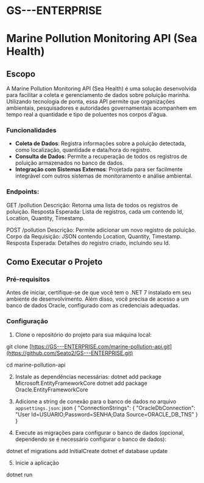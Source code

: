 # GS---ENTERPRISE

# Marine Pollution Monitoring API (Sea Health)

## Escopo 

A Marine Pollution Monitoring API (Sea Health) é uma solução desenvolvida para facilitar a coleta e gerenciamento de dados sobre poluição marinha. Utilizando tecnologia de ponta, essa API permite que organizações ambientais, pesquisadores e autoridades governamentais acompanhem em tempo real a quantidade e tipo de poluentes nos corpos d'água.

### Funcionalidades

- **Coleta de Dados**: Registra informações sobre a poluição detectada, como localização, quantidade e data/hora do registro.
- **Consulta de Dados**: Permite a recuperação de todos os registros de poluição armazenados no banco de dados.
- **Integração com Sistemas Externos**: Projetada para ser facilmente integrável com outros sistemas de monitoramento e análise ambiental.

### Endpoints:

GET /pollution
Descrição: Retorna uma lista de todos os registros de poluição.
Resposta Esperada: Lista de registros, cada um contendo Id, Location, Quantity, Timestamp.


POST /pollution
Descrição: Permite adicionar um novo registro de poluição.
Corpo da Requisição: JSON contendo Location, Quantity, Timestamp.
Resposta Esperada: Detalhes do registro criado, incluindo seu Id.

## Como Executar o Projeto

### Pré-requisitos

Antes de iniciar, certifique-se de que você tem o .NET 7 instalado em seu ambiente de desenvolvimento. Além disso, você precisa de acesso a um banco de dados Oracle, configurado com as credenciais adequadas.

### Configuração

1. Clone o repositório do projeto para sua máquina local:

git clone [https://GS---ENTERPRISE.com/marine-pollution-api.git](https://github.com/Seato2/GS---ENTERPRISE.git)

cd marine-pollution-api

2. Instale as dependências necessárias:
dotnet add package Microsoft.EntityFrameworkCore
dotnet add package Oracle.EntityFrameworkCore


3. Adicione a string de conexão para o banco de dados no arquivo `appsettings.json`:
json
{
  "ConnectionStrings": {
      "OracleDbConnection": "User Id=USUARIO;Password=SENHA;Data Source=ORACLE_DB_TNS"
  }
}

4. Execute as migrações para configurar o banco de dados (opcional, dependendo se é necessário configurar o banco de dados):

dotnet ef migrations add InitialCreate
dotnet ef database update

5. Inicie a aplicação

  dotnet run


